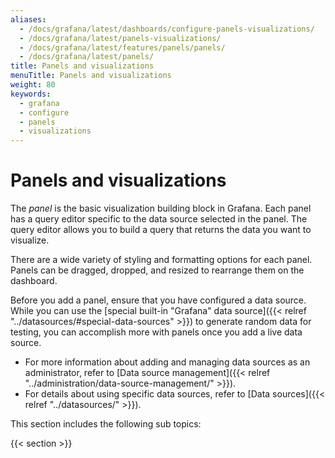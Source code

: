 ```yaml
---
aliases:
  - /docs/grafana/latest/dashboards/configure-panels-visualizations/
  - /docs/grafana/latest/panels-visualizations/
  - /docs/grafana/latest/features/panels/panels/
  - /docs/grafana/latest/panels/
title: Panels and visualizations
menuTitle: Panels and visualizations
weight: 80
keywords:
  - grafana
  - configure
  - panels
  - visualizations
---
```


# Panels and visualizations

The _panel_ is the basic visualization building block in Grafana.
Each panel has a query editor specific to the data source selected in the panel.
The query editor allows you to build a query that returns the data you want to visualize. 

There are a wide variety of styling and formatting options for each panel.
Panels can be dragged, dropped, and resized to rearrange them on the dashboard.

Before you add a panel, ensure that you have configured a data source.
While you can use the [special built-in "Grafana" data source]({{< relref "../datasources/#special-data-sources" >}}) to generate random data for testing, you can accomplish more with panels once you add a live data source.

- For more information about adding and managing data sources as an administrator, refer to [Data source management]({{< relref "../administration/data-source-management/" >}}).
- For details about using specific data sources, refer to [Data sources]({{< relref "../datasources/" >}}).

This section includes the following sub topics:

{{< section >}}
